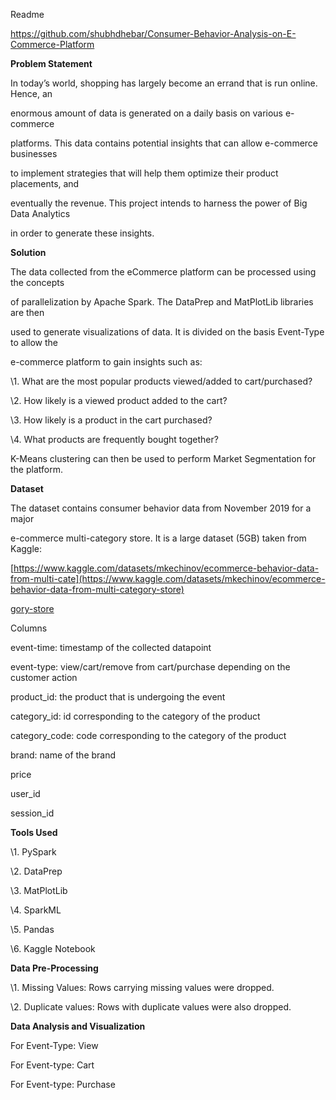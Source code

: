 ﻿

Readme

<https://github.com/shubhdhebar/Consumer-Behavior-Analysis-on-E-Commerce-Platform>

**Problem Statement**

In today’s world, shopping has largely become an errand that is run online. Hence, an

enormous amount of data is generated on a daily basis on various e-commerce

platforms. This data contains potential insights that can allow e-commerce businesses

to implement strategies that will help them optimize their product placements, and

eventually the revenue. This project intends to harness the power of Big Data Analytics

in order to generate these insights.

**Solution**

The data collected from the eCommerce platform can be processed using the concepts

of parallelization by Apache Spark. The DataPrep and MatPlotLib libraries are then

used to generate visualizations of data. It is divided on the basis Event-Type to allow the

e-commerce platform to gain insights such as:

\1. What are the most popular products viewed/added to cart/purchased?

\2. How likely is a viewed product added to the cart?

\3. How likely is a product in the cart purchased?

\4. What products are frequently bought together?

K-Means clustering can then be used to perform Market Segmentation for the platform.

**Dataset**

The dataset contains consumer behavior data from November 2019 for a major

e-commerce multi-category store. It is a large dataset (5GB) taken from Kaggle:

[https://www.kaggle.com/datasets/mkechinov/ecommerce-behavior-data-from-multi-cate](https://www.kaggle.com/datasets/mkechinov/ecommerce-behavior-data-from-multi-category-store)

[gory-store](https://www.kaggle.com/datasets/mkechinov/ecommerce-behavior-data-from-multi-category-store)

Columns

event-time: timestamp of the collected datapoint

event-type: view/cart/remove from cart/purchase depending on the customer action

product\_id: the product that is undergoing the event

category\_id: id corresponding to the category of the product

category\_code: code corresponding to the category of the product

brand: name of the brand

price





user\_id

session\_id

**Tools Used**

\1. PySpark

\2. DataPrep

\3. MatPlotLib

\4. SparkML

\5. Pandas

\6. Kaggle Notebook

**Data Pre-Processing**

\1. Missing Values: Rows carrying missing values were dropped.

\2. Duplicate values: Rows with duplicate values were also dropped.

**Data Analysis and Visualization**

For Event-Type: View









For Event-type: Cart





For Event-type: Purchase









